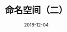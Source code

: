 ---
weight: 510
title: "命名空间（二）"
date: "2018-12-04"
lastmod: "2018-12-04"
description:  "UTC命名空间创建，参考文章 https://lwn.net/Articles/531381/"
categories:  ["linux"]
tags: ["linux"]
---